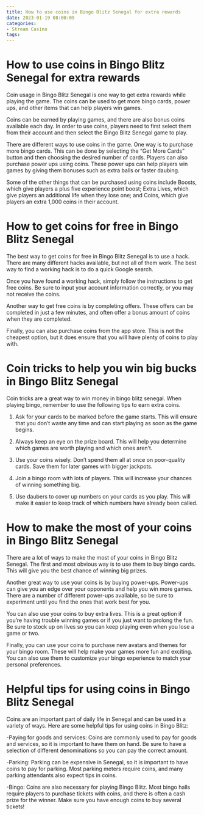 ```yaml
---
title: How to use coins in Bingo Blitz Senegal for extra rewards 
date: 2023-01-19 08:00:09
categories:
- Stream Casino
tags:
---
```



#  How to use coins in Bingo Blitz Senegal for extra rewards 

Coin usage in Bingo Blitz Senegal is one way to get extra rewards while playing the game. The coins can be used to get more bingo cards, power ups, and other items that can help players win games.

Coins can be earned by playing games, and there are also bonus coins available each day. In order to use coins, players need to first select them from their account and then select the Bingo Blitz Senegal game to play.

There are different ways to use coins in the game. One way is to purchase more bingo cards. This can be done by selecting the “Get More Cards” button and then choosing the desired number of cards. Players can also purchase power ups using coins. These power ups can help players win games by giving them bonuses such as extra balls or faster daubing.

Some of the other things that can be purchased using coins include Boosts, which give players a plus five experience point boost; Extra Lives, which give players an additional life when they lose one; and Coins, which give players an extra 1,000 coins in their account.

#  How to get coins for free in Bingo Blitz Senegal 

The best way to get coins for free in Bingo Blitz Senegal is to use a hack. There are many different hacks available, but not all of them work. The best way to find a working hack is to do a quick Google search.

Once you have found a working hack, simply follow the instructions to get free coins. Be sure to input your account information correctly, or you may not receive the coins.

Another way to get free coins is by completing offers. These offers can be completed in just a few minutes, and often offer a bonus amount of coins when they are completed.

Finally, you can also purchase coins from the app store. This is not the cheapest option, but it does ensure that you will have plenty of coins to play with.

#  Coin tricks to help you win big bucks in Bingo Blitz Senegal 

Coin tricks are a great way to win money in bingo blitz senegal. When playing bingo, remember to use the following tips to earn extra coins.

1) Ask for your cards to be marked before the game starts. This will ensure that you don’t waste any time and can start playing as soon as the game begins.

2) Always keep an eye on the prize board. This will help you determine which games are worth playing and which ones aren’t.

3) Use your coins wisely. Don’t spend them all at once on poor-quality cards. Save them for later games with bigger jackpots.

4) Join a bingo room with lots of players. This will increase your chances of winning something big.

5) Use daubers to cover up numbers on your cards as you play. This will make it easier to keep track of which numbers have already been called.

#  How to make the most of your coins in Bingo Blitz Senegal 

There are a lot of ways to make the most of your coins in Bingo Blitz Senegal. The first and most obvious way is to use them to buy bingo cards. This will give you the best chance of winning big prizes.

Another great way to use your coins is by buying power-ups. Power-ups can give you an edge over your opponents and help you win more games. There are a number of different power-ups available, so be sure to experiment until you find the ones that work best for you.

You can also use your coins to buy extra lives. This is a great option if you’re having trouble winning games or if you just want to prolong the fun. Be sure to stock up on lives so you can keep playing even when you lose a game or two.

Finally, you can use your coins to purchase new avatars and themes for your bingo room. These will help make your games more fun and exciting. You can also use them to customize your bingo experience to match your personal preferences.

#  Helpful tips for using coins in Bingo Blitz Senegal

Coins are an important part of daily life in Senegal and can be used in a variety of ways. Here are some helpful tips for using coins in Bingo Blitz:

-Paying for goods and services: Coins are commonly used to pay for goods and services, so it is important to have them on hand. Be sure to have a selection of different denominations so you can pay the correct amount.

-Parking: Parking can be expensive in Senegal, so it is important to have coins to pay for parking. Most parking meters require coins, and many parking attendants also expect tips in coins.

-Bingo: Coins are also necessary for playing Bingo Blitz. Most bingo halls require players to purchase tickets with coins, and there is often a cash prize for the winner. Make sure you have enough coins to buy several tickets!